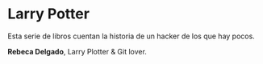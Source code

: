 # Larry Potter

Esta serie de libros cuentan la historia de un hacker de los que hay pocos.

**Rebeca Delgado**, Larry Plotter & Git lover.
